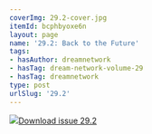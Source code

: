 ```yaml
---
coverImg: 29.2-cover.jpg
itemId: bcphbyoxe6n
layout: page
name: '29.2: Back to the Future'
tags:
- hasAuthor: dreamnetwork
- hasTag: dream-network-volume-29
- hasTag: dreamnetwork
type: post
urlSlug: '29.2'
---
```

<img class="card-img" src="../images/29.2-rect.jpg"/><a href="../files/pdfs/Volume_29/29.2_back_to_the_future.pdf" download="">Download issue 29.2</a>